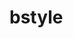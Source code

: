 # bstyle
<style>
.styleSecOne{
background: #000000;
color: #ffffff;
font-size: 18px;
font-family: verdana;
}

